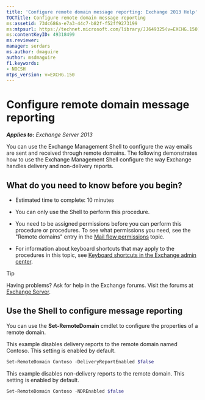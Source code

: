```yaml
---
title: 'Configure remote domain message reporting: Exchange 2013 Help'
TOCTitle: Configure remote domain message reporting
ms:assetid: 73dc686a-e7a3-44c7-b82f-f52ff9273199
ms:mtpsurl: https://technet.microsoft.com/library/JJ649325(v=EXCHG.150)
ms:contentKeyID: 49318499
ms.reviewer: 
manager: serdars
ms.author: dmaguire
author: msdmaguire
f1.keywords:
- NOCSH
mtps_version: v=EXCHG.150
---
```


# Configure remote domain message reporting

_**Applies to:** Exchange Server 2013_

You can use the Exchange Management Shell to configure the way emails are sent and received through remote domains. The following demonstrates how to use the Exchange Management Shell configure the way Exchange handles delivery and non-delivery reports.

## What do you need to know before you begin?

- Estimated time to complete: 10 minutes

- You can only use the Shell to perform this procedure.

- You need to be assigned permissions before you can perform this procedure or procedures. To see what permissions you need, see the "Remote domains" entry in the [Mail flow permissions](mail-flow-permissions-exchange-2013-help.md) topic.

- For information about keyboard shortcuts that may apply to the procedures in this topic, see [Keyboard shortcuts in the Exchange admin center](keyboard-shortcuts-in-the-exchange-admin-center-2013-help.md).

> [!TIP]
> Having problems? Ask for help in the Exchange forums. Visit the forums at [Exchange Server](https://social.technet.microsoft.com/forums/office/home?category=exchangeserver).

## Use the Shell to configure message reporting

You can use the **Set-RemoteDomain** cmdlet to configure the properties of a remote domain.

This example disables delivery reports to the remote domain named Contoso. This setting is enabled by default.

```powershell
Set-RemoteDomain Contoso -DeliveryReportEnabled $false
```

This example disables non-delivery reports to the remote domain. This setting is enabled by default.

```powershell
Set-RemoteDomain Contoso -NDREnabled $false
```
